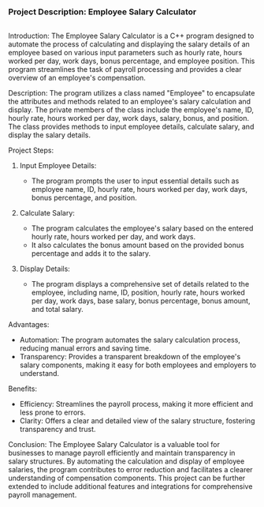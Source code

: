 ### Project Description: Employee Salary Calculator

<img sec="https://www.cutehr.io/wp-content/uploads/2020/04/payroll-page-illustration-open-file-1316x800.png" height="auto" width="3000px">

 Introduction:
The Employee Salary Calculator is a C++ program designed to automate the process of calculating and displaying the salary details of an employee based on various input parameters such as hourly rate, hours worked per day, work days, bonus percentage, and employee position. This program streamlines the task of payroll processing and provides a clear overview of an employee's compensation.

 Description:
The program utilizes a class named "Employee" to encapsulate the attributes and methods related to an employee's salary calculation and display. The private members of the class include the employee's name, ID, hourly rate, hours worked per day, work days, salary, bonus, and position. The class provides methods to input employee details, calculate salary, and display the salary details.

 Project Steps:
1. Input Employee Details:
   - The program prompts the user to input essential details such as employee name, ID, hourly rate, hours worked per day, work days, bonus percentage, and position.

2. Calculate Salary:
   - The program calculates the employee's salary based on the entered hourly rate, hours worked per day, and work days.
   - It also calculates the bonus amount based on the provided bonus percentage and adds it to the salary.

3. Display Details:
   - The program displays a comprehensive set of details related to the employee, including name, ID, position, hourly rate, hours worked per day, work days, base salary, bonus percentage, bonus amount, and total salary.

 Advantages:
- Automation: The program automates the salary calculation process, reducing manual errors and saving time.
- Transparency: Provides a transparent breakdown of the employee's salary components, making it easy for both employees and employers to understand.

 Benefits:
- Efficiency: Streamlines the payroll process, making it more efficient and less prone to errors.
- Clarity: Offers a clear and detailed view of the salary structure, fostering transparency and trust.

 Conclusion:
The Employee Salary Calculator is a valuable tool for businesses to manage payroll efficiently and maintain transparency in salary structures. By automating the calculation and display of employee salaries, the program contributes to error reduction and facilitates a clearer understanding of compensation components. This project can be further extended to include additional features and integrations for comprehensive payroll management.
